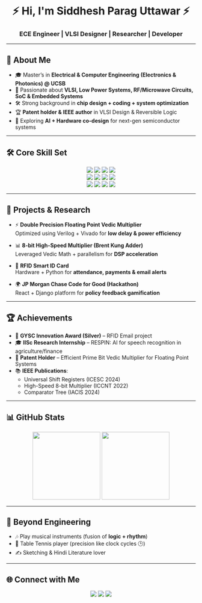 <h1 align="center">⚡ Hi, I'm Siddhesh Parag Uttawar ⚡</h1>
<h3 align="center">ECE Engineer | VLSI Designer | Researcher | Developer</h3>

---

## 🔬 About Me  

- 🎓 Master’s in **Electrical & Computer Engineering (Electronics & Photonics) @ UCSB**  
- 🧠 Passionate about **VLSI, Low Power Systems, RF/Microwave Circuits, SoC & Embedded Systems**  
- 🛠 Strong background in **chip design + coding + system optimization**  
- 🏆 **Patent holder & IEEE author** in VLSI Design & Reversible Logic  
- 🌱 Exploring **AI + Hardware co-design** for next-gen semiconductor systems  

---

## 🛠 Core Skill Set  

<p align="center">
  <!-- Hardware -->
  <img src="https://img.shields.io/badge/Verilog-8A2BE2?style=for-the-badge&logoColor=white"/>
  <img src="https://img.shields.io/badge/VLSI-FF5733?style=for-the-badge&logo=chip&logoColor=white"/>
  <img src="https://img.shields.io/badge/FPGA-00979D?style=for-the-badge&logo=intel&logoColor=white"/>
  <img src="https://img.shields.io/badge/Embedded C-00599C?style=for-the-badge&logo=arduino&logoColor=white"/>
  <br/>
  <!-- Software -->
  <img src="https://img.shields.io/badge/C-00599C?style=for-the-badge&logo=c&logoColor=white"/>
  <img src="https://img.shields.io/badge/C++-004482?style=for-the-badge&logo=cplusplus&logoColor=white"/>
  <img src="https://img.shields.io/badge/Python-3776AB?style=for-the-badge&logo=python&logoColor=white"/>
  <img src="https://img.shields.io/badge/MATLAB-0076A8?style=for-the-badge&logo=Mathworks&logoColor=white"/>
  <br/>
  <!-- Frameworks -->
  <img src="https://img.shields.io/badge/React-61DAFB?style=for-the-badge&logo=react&logoColor=black"/>
  <img src="https://img.shields.io/badge/Angular-DD0031?style=for-the-badge&logo=angular&logoColor=white"/>
  <img src="https://img.shields.io/badge/SpringBoot-6DB33F?style=for-the-badge&logo=springboot&logoColor=white"/>
  <img src="https://img.shields.io/badge/Docker-2496ED?style=for-the-badge&logo=docker&logoColor=white"/>
</p>

---

## 📡 Projects & Research  

- ⚡ **Double Precision Floating Point Vedic Multiplier**  
  Optimized using Verilog + Vivado for **low delay & power efficiency**  

- 📊 **8-bit High-Speed Multiplier (Brent Kung Adder)**  
  Leveraged Vedic Math + parallelism for **DSP acceleration**  

- 🪪 **RFID Smart ID Card**  
  Hardware + Python for **attendance, payments & email alerts**  

- 🌍 **JP Morgan Chase Code for Good (Hackathon)**  
  React + Django platform for **policy feedback gamification**  

---

## 🏆 Achievements  

- 🥈 **GYSC Innovation Award (Silver)** – RFID Email project  
- 🎓 **IISc Research Internship** – RESPIN: AI for speech recognition in agriculture/finance  
- 📄 **Patent Holder** – Efficient Prime Bit Vedic Multiplier for Floating Point Systems  
- 📚 **IEEE Publications**:  
  - Universal Shift Registers (ICESC 2024)  
  - High-Speed 8-bit Multiplier (ICCNT 2022)  
  - Comparator Tree (IACIS 2024)  

---

## 📊 GitHub Stats  

<p align="center">
  <img src="https://github-readme-stats.vercel.app/api?username=YOUR_USERNAME&show_icons=true&theme=tokyonight" height="180"/>
  <img src="https://github-readme-streak-stats.herokuapp.com/?user=YOUR_USERNAME&theme=tokyonight" height="180"/>
</p>

---

## 🎸 Beyond Engineering  

- 🎶 Play musical instruments (fusion of **logic + rhythm**)  
- 🏓 Table Tennis player (precision like clock cycles 🕒)  
- ✍️ Sketching & Hindi Literature lover  

---

## 🌐 Connect with Me  

<p align="center">
  <a href="https://linkedin.com/in/YOUR_LINK"><img src="https://img.shields.io/badge/-LinkedIn-0A66C2?style=for-the-badge&logo=linkedin&logoColor=white"/></a>
  <a href="mailto:uttarwarsiddhesh@gmail.com"><img src="https://img.shields.io/badge/-Email-D14836?style=for-the-badge&logo=gmail&logoColor=white"/></a>
  <a href="https://github.com/YOUR_USERNAME"><img src="https://img.shields.io/badge/-GitHub-181717?style=for-the-badge&logo=github&logoColor=white"/></a>
</p>
